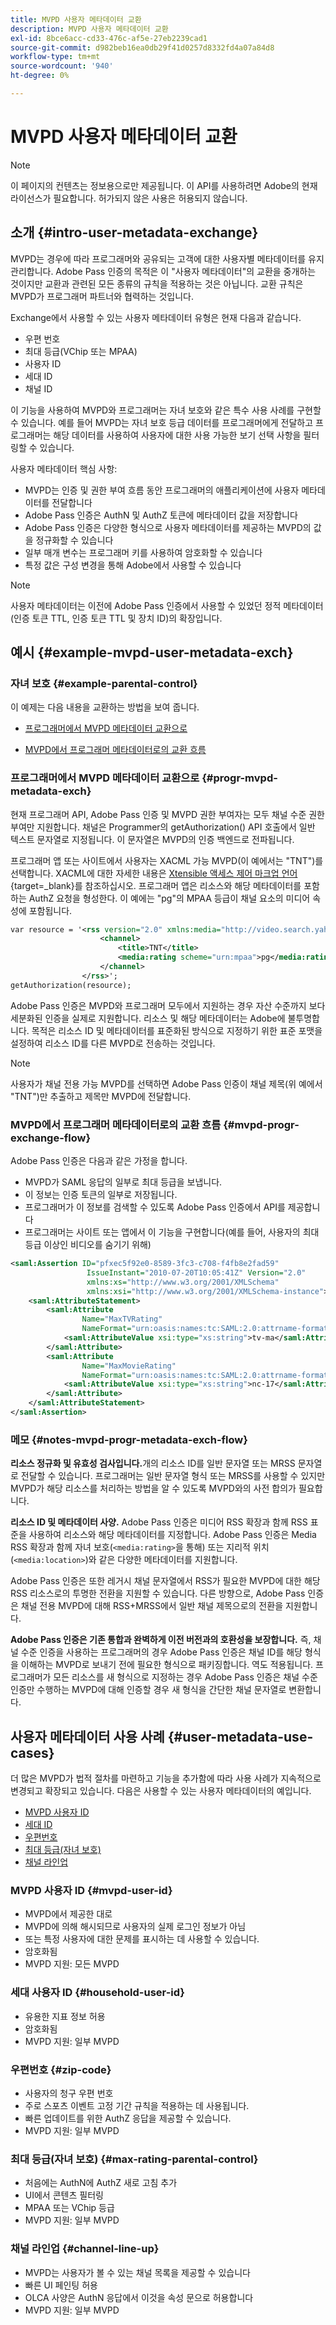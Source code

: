 ```yaml
---
title: MVPD 사용자 메타데이터 교환
description: MVPD 사용자 메타데이터 교환
exl-id: 8bce6acc-cd33-476c-af5e-27eb2239cad1
source-git-commit: d982beb16ea0db29f41d0257d8332fd4a07a84d8
workflow-type: tm+mt
source-wordcount: '940'
ht-degree: 0%

---
```


# MVPD 사용자 메타데이터 교환

>[!NOTE]
>
>이 페이지의 컨텐츠는 정보용으로만 제공됩니다. 이 API를 사용하려면 Adobe의 현재 라이선스가 필요합니다. 허가되지 않은 사용은 허용되지 않습니다.

## 소개 {#intro-user-metadata-exchange}

MVPD는 경우에 따라 프로그래머와 공유되는 고객에 대한 사용자별 메타데이터를 유지 관리합니다. Adobe Pass 인증의 목적은 이 &quot;사용자 메타데이터&quot;의 교환을 중개하는 것이지만 교환과 관련된 모든 종류의 규칙을 적용하는 것은 아닙니다. 교환 규칙은 MVPD가 프로그래머 파트너와 협력하는 것입니다.

Exchange에서 사용할 수 있는 사용자 메타데이터 유형은 현재 다음과 같습니다.

* 우편 번호
* 최대 등급(VChip 또는 MPAA)
* 사용자 ID
* 세대 ID
* 채널 ID

이 기능을 사용하여 MVPD와 프로그래머는 자녀 보호와 같은 특수 사용 사례를 구현할 수 있습니다. 예를 들어 MVPD는 자녀 보호 등급 데이터를 프로그래머에게 전달하고 프로그래머는 해당 데이터를 사용하여 사용자에 대한 사용 가능한 보기 선택 사항을 필터링할 수 있습니다.

사용자 메타데이터 핵심 사항:

* MVPD는 인증 및 권한 부여 흐름 동안 프로그래머의 애플리케이션에 사용자 메타데이터를 전달합니다
* Adobe Pass 인증은 AuthN 및 AuthZ 토큰에 메타데이터 값을 저장합니다
* Adobe Pass 인증은 다양한 형식으로 사용자 메타데이터를 제공하는 MVPD의 값을 정규화할 수 있습니다
* 일부 매개 변수는 프로그래머 키를 사용하여 암호화할 수 있습니다
* 특정 값은 구성 변경을 통해 Adobe에서 사용할 수 있습니다

>[!NOTE]
>
>사용자 메타데이터는 이전에 Adobe Pass 인증에서 사용할 수 있었던 정적 메타데이터(인증 토큰 TTL, 인증 토큰 TTL 및 장치 ID)의 확장입니다.

## 예시 {#example-mvpd-user-metadata-exch}

### 자녀 보호 {#example-parental-control}

이 예제는 다음 내용을 교환하는 방법을 보여 줍니다.

* [프로그래머에서 MVPD 메타데이터 교환으로](#progr-mvpd-metadata-exch)

* [MVPD에서 프로그래머 메타데이터로의 교환 흐름](#mvpd-progr-exchange-flow)

### 프로그래머에서 MVPD 메타데이터 교환으로 {#progr-mvpd-metadata-exch}

현재 프로그래머 API, Adobe Pass 인증 및 MVPD 권한 부여자는 모두 채널 수준 권한 부여만 지원합니다. 채널은 Programmer의 getAuthorization() API 호출에서 일반 텍스트 문자열로 지정됩니다. 이 문자열은 MVPD의 인증 백엔드로 전파됩니다.

프로그래머 앱 또는 사이트에서 사용자는 XACML 가능 MVPD(이 예에서는 &quot;TNT&quot;)를 선택합니다. XACML에 대한 자세한 내용은 [Xtensible 액세스 제어 마크업 언어](https://en.wikipedia.org/wiki/XACML){target=_blank}를 참조하십시오.
프로그래머 앱은 리소스와 해당 메타데이터를 포함하는 AuthZ 요청을 형성한다.  이 예에는 &quot;pg&quot;의 MPAA 등급이 채널 요소의 미디어 속성에 포함됩니다.

```XML
var resource = '<rss version="2.0" xmlns:media="http://video.search.yahoo.com/mrss/">
                    <channel> 
                        <title>TNT</title> 
                        <media:rating scheme="urn:mpaa">pg</media:rating>
                    </channel>
                </rss>';
getAuthorization(resource);
```

Adobe Pass 인증은 MVPD와 프로그래머 모두에서 지원하는 경우 자산 수준까지 보다 세분화된 인증을 실제로 지원합니다. 리소스 및 해당 메타데이터는 Adobe에 불투명합니다. 목적은 리소스 ID 및 메타데이터를 표준화된 방식으로 지정하기 위한 표준 포맷을 설정하여 리소스 ID를 다른 MVPD로 전송하는 것입니다.

>[!NOTE]
>
>사용자가 채널 전용 가능 MVPD를 선택하면 Adobe Pass 인증이 채널 제목(위 예에서 &quot;TNT&quot;)만 추출하고 제목만 MVPD에 전달합니다.

### MVPD에서 프로그래머 메타데이터로의 교환 흐름 {#mvpd-progr-exchange-flow}

Adobe Pass 인증은 다음과 같은 가정을 합니다.

* MVPD가 SAML 응답의 일부로 최대 등급을 보냅니다.
* 이 정보는 인증 토큰의 일부로 저장됩니다.
* 프로그래머가 이 정보를 검색할 수 있도록 Adobe Pass 인증에서 API를 제공합니다
* 프로그래머는 사이트 또는 앱에서 이 기능을 구현합니다(예를 들어, 사용자의 최대 등급 이상인 비디오를 숨기기 위해)

```XML
<saml:Assertion ID="pfxec5f92e0-8589-3fc3-c708-f4fb8e2fad59"
                 IssueInstant="2010-07-20T10:05:41Z" Version="2.0"
                 xmlns:xs="http://www.w3.org/2001/XMLSchema"
                 xmlns:xsi="http://www.w3.org/2001/XMLSchema-instance">
    <saml:AttributeStatement>
        <saml:Attribute
                Name="MaxTVRating"
                NameFormat="urn:oasis:names:tc:SAML:2.0:attrname-format:basic">
            <saml:AttributeValue xsi:type="xs:string">tv-ma</saml:AttributeValue>
        </saml:Attribute>
        <saml:Attribute
                Name="MaxMovieRating"
                NameFormat="urn:oasis:names:tc:SAML:2.0:attrname-format:basic">
            <saml:AttributeValue xsi:type="xs:string">nc-17</saml:AttributeValue>
        </saml:Attribute>
    </saml:AttributeStatement>
</saml:Assertion>
```

### 메모 {#notes-mvpd-progr-metadata-exch-flow}

**리소스 정규화 및 유효성 검사입니다.**&#x200B;개의 리소스 ID를 일반 문자열 또는 MRSS 문자열로 전달할 수 있습니다. 프로그래머는 일반 문자열 형식 또는 MRSS를 사용할 수 있지만 MVPD가 해당 리소스를 처리하는 방법을 알 수 있도록 MVPD와의 사전 합의가 필요합니다.

**리소스 ID 및 메타데이터 사양.** Adobe Pass 인증은 미디어 RSS 확장과 함께 RSS 표준을 사용하여 리소스와 해당 메타데이터를 지정합니다. Adobe Pass 인증은 Media RSS 확장과 함께 자녀 보호(`<media:rating>`을 통해) 또는 지리적 위치(`<media:location>`)와 같은 다양한 메타데이터를 지원합니다.

Adobe Pass 인증은 또한 레거시 채널 문자열에서 RSS가 필요한 MVPD에 대한 해당 RSS 리소스로의 투명한 전환을 지원할 수 있습니다. 다른 방향으로, Adobe Pass 인증은 채널 전용 MVPD에 대해 RSS+MRSS에서 일반 채널 제목으로의 전환을 지원합니다.

**Adobe Pass 인증은 기존 통합과 완벽하게 이전 버전과의 호환성을 보장합니다.** 즉, 채널 수준 인증을 사용하는 프로그래머의 경우 Adobe Pass 인증은 채널 ID를 해당 형식을 이해하는 MVPD로 보내기 전에 필요한 형식으로 패키징합니다. 역도 적용됩니다. 프로그래머가 모든 리소스를 새 형식으로 지정하는 경우 Adobe Pass 인증은 채널 수준 인증만 수행하는 MVPD에 대해 인증할 경우 새 형식을 간단한 채널 문자열로 변환합니다.

## 사용자 메타데이터 사용 사례 {#user-metadata-use-cases}

더 많은 MVPD가 법적 절차를 마련하고 기능을 추가함에 따라 사용 사례가 지속적으로 변경되고 확장되고 있습니다. 다음은 사용할 수 있는 사용자 메타데이터의 예입니다.

* [MVPD 사용자 ID](#mvpd-user-id)
* [세대 ID](#household-user-id)
* [우편번호](#zip-code)
* [최대 등급(자녀 보호)](#max-rating-parental-control)
* [채널 라인업](#channel-line-up)

### MVPD 사용자 ID {#mvpd-user-id}

* MVPD에서 제공한 대로
* MVPD에 의해 해시되므로 사용자의 실제 로그인 정보가 아님
* 또는 특정 사용자에 대한 문제를 표시하는 데 사용할 수 있습니다.
* 암호화됨
* MVPD 지원: 모든 MVPD

### 세대 사용자 ID {#household-user-id}

* 유용한 지표 정보 허용
* 암호화됨
* MVPD 지원: 일부 MVPD

### 우편번호 {#zip-code}

* 사용자의 청구 우편 번호
* 주로 스포츠 이벤트 고정 기간 규칙을 적용하는 데 사용됩니다.
* 빠른 업데이트를 위한 AuthZ 응답을 제공할 수 있습니다.
* MVPD 지원: 일부 MVPD

### 최대 등급(자녀 보호) {#max-rating-parental-control}

* 처음에는 AuthN에 AuthZ 새로 고침 추가
* UI에서 콘텐츠 필터링
* MPAA 또는 VChip 등급
* MVPD 지원: 일부 MVPD

### 채널 라인업 {#channel-line-up}

* MVPD는 사용자가 볼 수 있는 채널 목록을 제공할 수 있습니다
* 빠른 UI 페인팅 허용
* OLCA 사양은 AuthN 응답에서 이것을 속성 문으로 허용합니다
* MVPD 지원: 일부 MVPD

<!--
>[!RELATEDINFORMATION]
>
>* [Proxy MVPD Web Service](/help/authentication/proxy-mvpd-webserv.md)
>* [Content Metadata Exhange](/help/authentication/mvpd-content-metadata-exchange.md)
>* [OLCA AuthN / AuthZ Specification](https://www.cablelabs.com/specifications/CL-SP-AUTH1.0-I04-120621.pdf){target=_blank}
>* [User Metadata (Programmer Integration Guide)](/help/authentication/user-metadata-feature.md)
-->
